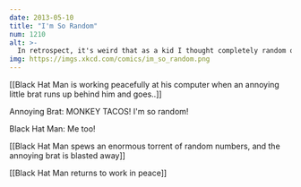 ```yaml
---
date: 2013-05-10
title: "I'm So Random"
num: 1210
alt: >-
  In retrospect, it's weird that as a kid I thought completely random outbursts made me seem interesting, given that from an information theory point of view, lexical white noise is just about the opposite of interesting by definition.
img: https://imgs.xkcd.com/comics/im_so_random.png
---
```

[[Black Hat Man is working peacefully at his computer when an annoying little brat runs up behind him and goes..]]

Annoying Brat: MONKEY TACOS! I'm so random!

Black Hat Man: Me too!

[[Black Hat Man spews an enormous torrent of random numbers, and the annoying brat is blasted away]]

[[Black Hat Man returns to work in peace]]

